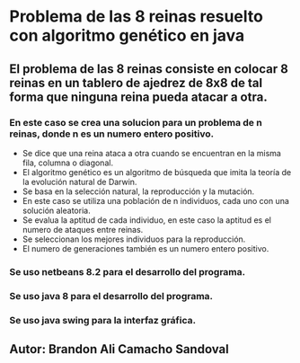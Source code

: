# Problema de las 8 reinas resuelto con algoritmo genético en java
## El problema de las 8 reinas consiste en colocar 8 reinas en un tablero de ajedrez de 8x8 de tal forma que ninguna reina pueda atacar a otra.
### En este caso se crea una solucion para un problema de n reinas, donde n es un numero entero positivo.
- Se dice que una reina ataca a otra cuando se encuentran en la misma fila, columna o diagonal.
- El algoritmo genético es un algoritmo de búsqueda que imita la teoría de la evolución natural de Darwin.
- Se basa en la selección natural, la reproducción y la mutación.
- En este caso se utiliza una población de n individuos, cada uno con una solución aleatoria.
- Se evalua la aptitud de cada individuo, en este caso la aptitud es el numero de ataques entre reinas.
- Se seleccionan los mejores individuos para la reproducción.
- El numero de generaciones también es un numero entero positivo.
### Se uso netbeans 8.2 para el desarrollo del programa.
### Se uso java 8 para el desarrollo del programa.
### Se uso java swing para la interfaz gráfica.


## Autor: Brandon Ali Camacho Sandoval
